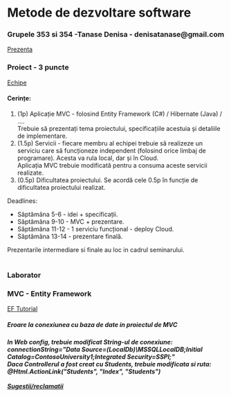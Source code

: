 <h1> Metode de dezvoltare software </h1>

<h3>Grupele 353 si 354 -Tanase Denisa - denisatanase@gmail.com </h3>

<a href="https://docs.google.com/spreadsheets/d/1PomMMi2i74YGPDtbK-BBCOomrNxRfWrVK7qwsRqNfgE/edit?usp=sharing">Prezenta</a>


<h3>Proiect - 3 puncte</h3>
<a href="https://docs.google.com/spreadsheets/d/1amgYh-Q6Iunb-her7gZtfMPpSmxns3Ks5wXu2-VLEN8/edit?usp=sharing">Echipe</a>
<h4>Cerințe:</h4>
<ol>
  <li>
    (1p) Aplicație MVC - folosind Entity Framework (C#) / Hibernate (Java) / ....
    <br>
    Trebuie să prezentați tema proiectului, specificațiile acestuia și detaliile de implementare.
  </li>
  <li>
    (1.5p) Servicii - fiecare membru al echipei trebuie să realizeze un serviciu care să funcționeze independent (folosind orice limbaj de programare). Acesta va rula local, dar și în Cloud.
    <br>
    Aplicația MVC trebuie modificată pentru a consuma aceste servicii realizate.
  </li>
  <li>
    (0.5p) Dificultatea proiectului. Se acordă cele 0.5p în funcție de dificultatea proiectului realizat.
  </li>
</ol>
Deadlines: 
<ul>
  <li>Săptămâna 5-6 - idei + specificații.</li>
  <li>Săptămâna 9-10 - MVC + prezentare.</li>
  <li>Săptămâna 11-12 - 1 serviciu funcțional - deploy Cloud.</li>
  <li>Săptămâna 13-14 - prezentare finală.</li>
</ul>
Prezentarile intermediare si finale au loc in cadrul seminarului.
<br>

<br>
<h3>Laborator</h3>
<h3>MVC - Entity Framework</h3>
<a href="https://drive.google.com/open?id=1PQiNpw6a8_aB5MhDIzPYmEMAom_LBfRJ">EF Tutorial</a>
<br>
<h5>Eroare la conexiunea cu baza de date in proiectul de MVC<h5>
In Web config, trebuie modificat String-ul de conexiune:
<br>
connectionString="Data Source=(LocalDb)\MSSQLLocalDB;Initial Catalog=ContosoUniversity1;Integrated Security=SSPI;"
<br>
Daca Controllerul a fost creat cu Students, trebuie modificata si ruta:
<br>
@Html.ActionLink("Students", "Index", "Students")
<br>
<br>
<a href="https://goo.gl/forms/F5XycONQTcuftXiD3">Sugestii/reclamatii</a>

